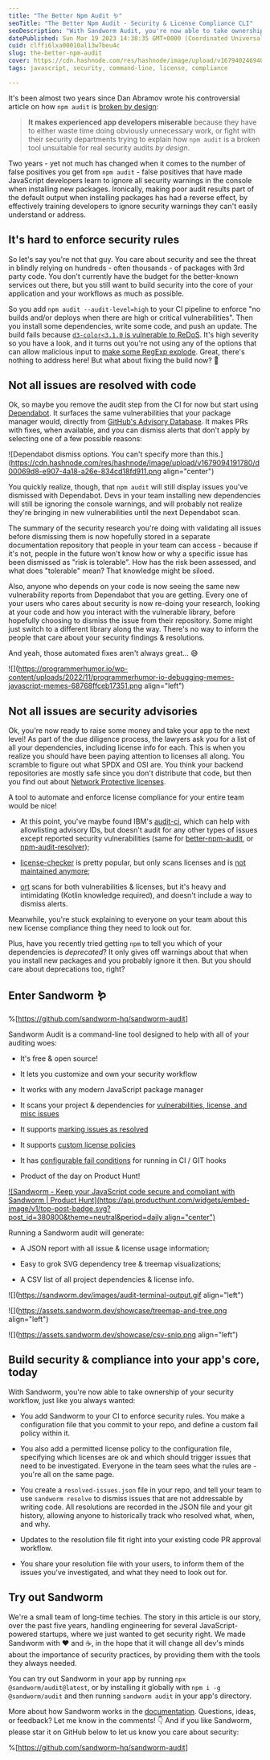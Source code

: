 ```yaml
---
title: "The Better Npm Audit 🪱"
seoTitle: "The Better Npm Audit - Security & License Compliance CLI"
seoDescription: "With Sandworm Audit, you're now able to take ownership of your security workflow, just like you always wanted: with free, open-source tools!"
datePublished: Sun Mar 19 2023 14:38:35 GMT+0000 (Coordinated Universal Time)
cuid: clffi6lxa00010al13w7beu4c
slug: the-better-npm-audit
cover: https://cdn.hashnode.com/res/hashnode/image/upload/v1679402469401/01d4b4c4-365e-43c8-8459-de95e50b5fdf.jpeg
tags: javascript, security, command-line, license, compliance

---
```


It's been almost two years since Dan Abramov wrote his controversial article on how `npm audit` is [broken by design](https://overreacted.io/npm-audit-broken-by-design/):

> **It makes experienced app developers miserable** because they have to either waste time doing obviously unnecessary work, or fight with their security departments trying to explain how `npm audit` is a broken tool unsuitable for real security audits *by design*.

Two years - yet not much has changed when it comes to the number of false positives you get from `npm audit` - false positives that have made JavaScript developers learn to ignore all security warnings in the console when installing new packages. Ironically, making poor audit results part of the default output when installing packages has had a reverse effect, by effectively training developers to ignore security warnings they can't easily understand or address.

## It's hard to enforce security rules

So let's say you're not that guy. You care about security and see the threat in blindly relying on hundreds - often thousands - of packages with 3rd party code. You don't currently have the budget for the better-known services out there, but you still want to build security into the core of your application and your workflows as much as possible.

So you add `npm audit --audit-level=high` to your CI pipeline to enforce "no builds and/or deploys when there are high or critical vulnerabilities". Then you install some dependencies, write some code, and push an update. The build fails because [`d3-color<3.1.0` is vulnerable to ReDoS](https://github.com/advisories/GHSA-36jr-mh4h-2g58). It's high severity so you have a look, and it turns out you're not using any of the options that can allow malicious input to [make some RegExp explode](https://github.com/d3/d3-color/pull/100). Great, there's nothing to address here! But what about fixing the build now? 🤔

## Not all issues are resolved with code

Ok, so maybe you remove the audit step from the CI for now but start using [Dependabot](https://github.com/dependabot). It surfaces the same vulnerabilities that your package manager would, directly from [GitHub's Advisory Database](https://github.com/advisories). It makes PRs with fixes, when available, and you can dismiss alerts that don't apply by selecting one of a few possible reasons:

![Dependabot dismiss options. You can't specify more than this.](https://cdn.hashnode.com/res/hashnode/image/upload/v1679094191780/d00069d8-e907-4a18-a26e-834cd18fd911.png align="center")

You quickly realize, though, that `npm audit` will still display issues you've dismissed with Dependabot. Devs in your team installing new dependencies will still be ignoring the console warnings, and will probably not realize they're bringing in new vulnerabilities until the next Dependabot scan.

The summary of the security research you're doing with validating all issues before dismissing them is now hopefully stored in a separate documentation repository that people in your team can access - because if it's not, people in the future won't know how or why a specific issue has been dismissed as "risk is tolerable". How has the risk been assessed, and what does "tolerable" mean? That knowledge might be siloed.

Also, anyone who depends on your code is now seeing the same new vulnerability reports from Dependabot that you are getting. Every one of your users who cares about security is now re-doing your research, looking at your code and how you interact with the vulnerable library, before hopefully choosing to dismiss the issue from their repository. Some might just switch to a different library along the way. There's no way to inform the people that care about your security findings & resolutions.

And yeah, those automated fixes aren't always great... 😅

![](https://programmerhumor.io/wp-content/uploads/2022/11/programmerhumor-io-debugging-memes-javascript-memes-68768ffceb17351.png align="left")

## Not all issues are security advisories

Ok, you're now ready to raise some money and take your app to the next level! As part of the due diligence process, the lawyers ask you for a list of all your dependencies, including license info for each. This is when you realize you should have been paying attention to licenses all along. You scramble to figure out what SPDX and OSI are. You think your backend repositories are mostly safe since you don't distribute that code, but then you find out about [Network Protective licenses](https://www.fsf.org/bulletin/2021/fall/the-fundamentals-of-the-agplv3).

A tool to automate and enforce license compliance for your entire team would be nice!

* At this point, you've maybe found IBM's [audit-ci](https://github.com/IBM/audit-ci), which can help with allowlisting advisory IDs, but doesn't audit for any other types of issues except reported security vulnerabilities (same for [better-npm-audit](https://github.com/jeemok/better-npm-audit), or [npm-audit-resolver](https://github.com/naugtur/npm-audit-resolver));
    
* [license-checker](https://github.com/davglass/license-checker) is pretty popular, but only scans licenses and is [not maintained anymore](https://github.com/davglass/license-checker/issues/245);
    
* [ort](https://github.com/oss-review-toolkit/ort) scans for both vulnerabilities & licenses, but it's heavy and intimidating (Kotlin knowledge required), and doesn't include a way to dismiss alerts.
    

Meanwhile, you're stuck explaining to everyone on your team about this new license compliance thing they need to look out for.

Plus, have you recently tried getting `npm` to tell you which of your dependencies is *deprecated*? It only gives off warnings about that when you install new packages and you probably ignore it then. But you should care about deprecations too, right?

## Enter Sandworm 🪱

%[https://github.com/sandworm-hq/sandworm-audit] 

Sandworm Audit is a command-line tool designed to help with all of your auditing woes:

* It's free & open source!
    
* It lets you customize and own your security workflow
    
* It works with any modern JavaScript package manager
    
* It scans your project & dependencies for [vulnerabilities, license, and misc issues](https://docs.sandworm.dev/audit/issue-types)
    
* It supports [marking issues as resolved](https://docs.sandworm.dev/audit/resolving-issues)
    
* It supports [custom license policies](https://docs.sandworm.dev/audit/license-policies)
    
* It has [configurable fail conditions](https://docs.sandworm.dev/audit/fail-policies) for running in CI / GIT hooks
    
* Product of the day on Product Hunt!
    

[![Sandworm - Keep your JavaScript code secure and compliant with Sandworm | Product Hunt](https://api.producthunt.com/widgets/embed-image/v1/top-post-badge.svg?post_id=380800&theme=neutral&period=daily align="center")](https://www.producthunt.com/posts/sandworm?utm_source=badge-top-post-badge&utm_medium=badge&utm_souce=badge-sandworm)

Running a Sandworm audit will generate:

* A JSON report with all issue & license usage information;
    
* Easy to grok SVG dependency tree & treemap visualizations;
    
* A CSV list of all project dependencies & license info.
    

![](https://sandworm.dev/images/audit-terminal-output.gif align="left")

![](https://assets.sandworm.dev/showcase/treemap-and-tree.png align="left")

![](https://assets.sandworm.dev/showcase/csv-snip.png align="left")

## Build security & compliance into your app's core, today

With Sandworm, you're now able to take ownership of your security workflow, just like you always wanted:

* You add Sandworm to your CI to enforce security rules. You make a configuration file that you commit to your repo, and define a custom fail policy within it.
    
* You also add a permitted license policy to the configuration file, specifying which licenses are ok and which should trigger issues that need to be investigated. Everyone in the team sees what the rules are - you're all on the same page.
    
* You create a `resolved-issues.json` file in your repo, and tell your team to use `sandworm resolve` to dismiss issues that are not addressable by writing code. All resolutions are recorded in the JSON file and your git history, allowing anyone to historically track who resolved what, when, and why.
    
* Updates to the resolution file fit right into your existing code PR approval workflow.
    
* You share your resolution file with your users, to inform them of the issues you've investigated, and what they need to look out for.
    

## Try out Sandworm

We're a small team of long-time techies. The story in this article is our story, over the past five years, handling engineering for several JavaScript-powered startups, where we just wanted to get security right. We made Sandworm with ❤️ and ☕, in the hope that it will change all dev's minds about the importance of security practices, by providing them with the tools they always needed.

You can try out Sandworm in your app by running `npx @sandworm/audit@latest`, or by installing it globally with `npm i -g @sandworm/audit` and then running `sandworm audit` in your app's directory.

More about how Sandworm works in the [documentation](https://docs.sandworm.dev/). Questions, ideas, or feedback? Let me know in the comments! 👇 And if you like Sandworm, please star it on GitHub below to let us know you care about security:

%[https://github.com/sandworm-hq/sandworm-audit]